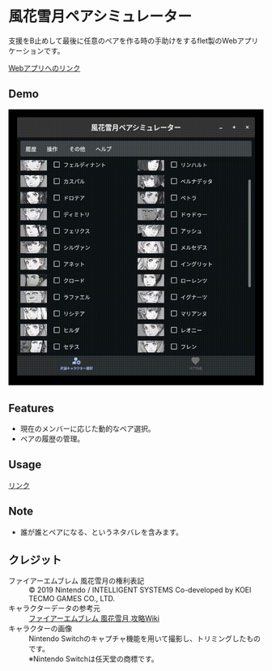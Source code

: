 # 風花雪月ペアシミュレーター

支援をB止めして最後に任意のペアを作る時の手助けをするflet製のWebアプリケーションです。

[Webアプリへのリンク](https://feth-pairing-simulator.pages.dev)

## Demo

![デモ動画](resource/demo.gif)

## Features

- 現在のメンバーに応じた動的なペア選択。
- ペアの履歴の管理。

## Usage

[リンク](./docs/usage.md)

## Note

- 誰が誰とペアになる、というネタバレを含みます。

## クレジット

<dl>
 <dt>ファイアーエムブレム 風花雪月の権利表記</dt>
  <dd>© 2019 Nintendo / INTELLIGENT SYSTEMS Co-developed by KOEI TECMO GAMES CO., LTD.</dd>
  <dt>キャラクターデータの参考元</dt>
  <dd><a href="https://www.pegasusknight.com/wiki/fe16/">ファイアーエムブレム 風花雪月 攻略Wiki</a></dd>
 <dt>キャラクターの画像</dt>
  <dd>Nintendo Switchのキャプチャ機能を用いて撮影し、トリミングしたものです。
  </dd>
  <dd>※Nintendo Switchは任天堂の商標です。</dd>
</dl>
